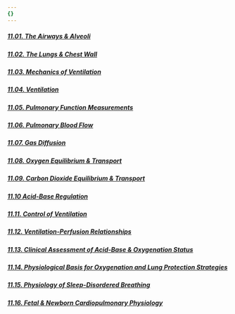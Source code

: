 ```yaml
---
{}
---
```

   
##### [11.01. The Airways & Alveoli](../Pulmonary%20Medicine/11.%20Respiratory%20Anatomy%20%26%20Physiology/11.01.%20The%20Airways%20%26%20Alveoli.md)   
##### [11.02. The Lungs & Chest Wall](../Pulmonary%20Medicine/11.%20Respiratory%20Anatomy%20%26%20Physiology/11.02.%20The%20Lungs%20%26%20Chest%20Wall.md)   
##### [11.03. Mechanics of Ventilation](../Pulmonary%20Medicine/11.%20Respiratory%20Anatomy%20%26%20Physiology/11.03.%20Mechanics%20of%20Ventilation.md)   
##### [11.04. Ventilation](../Pulmonary%20Medicine/11.%20Respiratory%20Anatomy%20%26%20Physiology/11.04.%20Ventilation.md)   
##### [11.05. Pulmonary Function Measurements](../Pulmonary%20Medicine/11.%20Respiratory%20Anatomy%20%26%20Physiology/11.05.%20Pulmonary%20Function%20Measurements.md)   
##### [11.06. Pulmonary Blood Flow](../Pulmonary%20Medicine/11.%20Respiratory%20Anatomy%20%26%20Physiology/11.06.%20Pulmonary%20Blood%20Flow.md)   
##### [11.07. Gas Diffusion](../Pulmonary%20Medicine/11.%20Respiratory%20Anatomy%20%26%20Physiology/11.07.%20Gas%20Diffusion.md)   
##### [11.08. Oxygen Equilibrium & Transport](../Pulmonary%20Medicine/11.%20Respiratory%20Anatomy%20%26%20Physiology/11.08.%20Oxygen%20Equilibrium%20%26%20Transport.md)   
##### [11.09. Carbon Dioxide Equilibrium & Transport](../Pulmonary%20Medicine/11.%20Respiratory%20Anatomy%20%26%20Physiology/11.09.%20Carbon%20Dioxide%20Equilibrium%20%26%20Transport.md)   
##### [11.10 Acid-Base Regulation](../Pulmonary%20Medicine/11.%20Respiratory%20Anatomy%20%26%20Physiology/11.10%20Acid-Base%20Regulation.md)   
##### [11.11. Control of Ventilation](../Pulmonary%20Medicine/11.%20Respiratory%20Anatomy%20%26%20Physiology/11.11.%20Control%20of%20Ventilation.md)   
##### [11.12. Ventilation-Perfusion Relationships](../Pulmonary%20Medicine/11.%20Respiratory%20Anatomy%20%26%20Physiology/11.12.%20Ventilation-Perfusion%20Relationships.md)   
##### [11.13. Clinical Assessment of Acid-Base & Oxygenation Status](../Pulmonary%20Medicine/11.%20Respiratory%20Anatomy%20%26%20Physiology/11.13.%20Clinical%20Assessment%20of%20Acid-Base%20%26%20Oxygenation%20Status.md)   
##### [11.14. Physiological Basis for Oxygenation and Lung Protection Strategies](../Pulmonary%20Medicine/11.%20Respiratory%20Anatomy%20%26%20Physiology/11.14.%20Physiological%20Basis%20for%20Oxygenation%20and%20Lung%20Protection%20Strategies.md)   
##### [11.15. Physiology of Sleep-Disordered Breathing](../Pulmonary%20Medicine/11.%20Respiratory%20Anatomy%20%26%20Physiology/11.15.%20Physiology%20of%20Sleep-Disordered%20Breathing.md)   
##### [11.16. Fetal & Newborn Cardiopulmonary Physiology](../Pulmonary%20Medicine/11.%20Respiratory%20Anatomy%20%26%20Physiology/11.16.%20Fetal%20%26%20Newborn%20Cardiopulmonary%20Physiology.md)